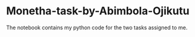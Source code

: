 # Monetha-task-by-Abimbola-Ojikutu
The notebook contains my python code for the two tasks assigned to me.
